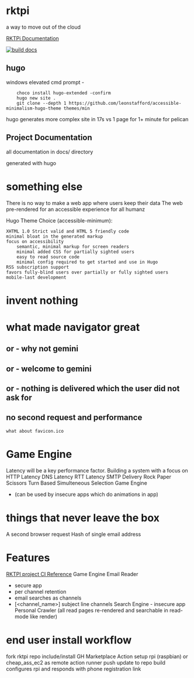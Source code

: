 # rktpi
a way to move out of the cloud

[RKTPi Documentation](https://thetanil.github.io/rktpi/)


[![build docs](https://github.com/thetanil/rktpi/actions/workflows/hugo.yml/badge.svg)](https://github.com/thetanil/rktpi/actions/workflows/hugo.yml)


## hugo

windows elevated cmd prompt - 

        choco install hugo-extended -confirm
        hugo new site .
        git clone --depth 1 https://github.com/leonstafford/accessible-minimalism-hugo-theme themes/min


hugo generates more complex site in 17s vs 1 page for 1+ minute for pelican 

## Project Documentation

all documentation in docs/ directory

generated with hugo 

# something else

There is no way to make a web app where users keep their data
The web pre-rendered for an accessible experience for all humanz

Hugo Theme Choice (accessible-minimum):     

    XHTML 1.0 Strict valid and HTML 5 friendly code
    minimal bloat in the generated markup
    focus on accessibility
        semantic, minimal markup for screen readers
        minimal added CSS for partially sighted users
        easy to read source code
        minimal config required to get started and use in Hugo
    RSS subscription support
    favors fully-blind users over partially or fully sighted users
    mobile-last development

# invent nothing

# what made navigator great
## or - why not gemini
## or - welcome to gemini
## or - nothing is delivered which the user did not ask for
## no second request and performance
    what about favicon.ico


# Game Engine

Latency will be a key performance factor.
Building a system with a focus on 
HTTP Latency
DNS Latency
RTT Latency
SMTP Delivery
Rock Paper Scissors Turn Based Simulteneous Selection Game Engine
- (can be used by insecure apps which do animations in app)


# things that never leave the box
A second browser request
Hash of single email address

# Features

[RKTPI project CI Reference](https://github.com/freqtrade/freqtrade/blob/stable/.github/workflows/ci.yml)
Game Engine
Email Reader
- secure app
- per channel retention
- email searches as channels
- [<channel_name>] subject line channels
Search Engine - insecure app
Personal Crawler (all read pages re-rendered and searchable in read-mode like render)


# end user install workflow

fork rktpi repo
include/install GH Marketplace Action
setup rpi (raspbian) or cheap_ass_ec2 as remote action runner
push update to repo
build configures rpi and responds with phone registration link

